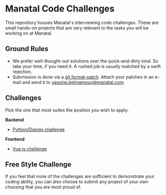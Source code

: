 # Manatal Code Challenges

This repository houses Manatal's interviewing code challenges. These are small hands-on
projects that are very relevant to the tasks you will be working on at Manatal.


## Ground Rules

* We prefer well-thought-out solutions over the quick-and-dirty kind. So take your time,
  if you need it. A rushed job is usually matched by a swift rejection.
* Submission is done via a [git format-patch](https://git-scm.com/docs/git-format-patch). Attach
  your patches in an e-mail and send it to [yassine.belmamoun@manatal.com](mailto:yassine.belmamoun@manatal.com).


## Challenges

Pick the one that most suites the position you wish to apply.

**Backend**

* [Python/Django challenge](python_django/)

**Frontend**

* [Vue.js challenge](vue_js/)


## Free Style Challenge

If you feel that none of the challenges are sufficient to demonstrate your coding ability,
you can also choose to submit any project of your own choosing that you are most proud of.
